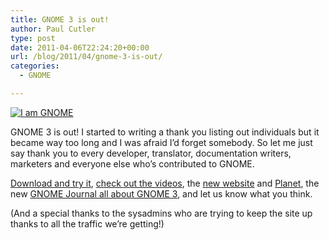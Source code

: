```yaml
---
title: GNOME 3 is out!
author: Paul Cutler
type: post
date: 2011-04-06T22:24:20+00:00
url: /blog/2011/04/gnome-3-is-out/
categories:
  - GNOME

---
```

[<img border="0" alt="I am GNOME" src="https://i2.wp.com/www.gnome.org/wp-content/uploads/2011/04/iamgnome.png?w=700" data-recalc-dims="1" />][1]

GNOME 3 is out! I started to writing a thank you listing out individuals but it became way too long and I was afraid I&#8217;d forget somebody. So let me just say thank you to every developer, translator, documentation writers, marketers and everyone else who&#8217;s contributed to GNOME.

[Download and try it][2], [check out the videos][3], the [new website][4] and [Planet][5], the new [GNOME Journal all about GNOME 3][6], and let us know what you think.

(And a special thanks to the sysadmins who are trying to keep the site up thanks to all the traffic we&#8217;re getting!)

 [1]: https://live.gnome.org/ThreePointZero/Promote "Help promote GNOME 3!"
 [2]: http://www.gnome.org/getting-gnome/
 [3]: http://www.gnome3.org/
 [4]: http://www.gnome.org
 [5]: http://planet.gnome.org
 [6]: http://www.gnomejournal.org